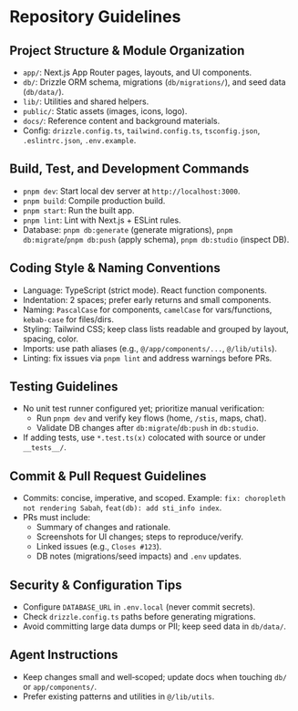 # Repository Guidelines

## Project Structure & Module Organization
- `app/`: Next.js App Router pages, layouts, and UI components.
- `db/`: Drizzle ORM schema, migrations (`db/migrations/`), and seed data (`db/data/`).
- `lib/`: Utilities and shared helpers.
- `public/`: Static assets (images, icons, logo).
- `docs/`: Reference content and background materials.
- Config: `drizzle.config.ts`, `tailwind.config.ts`, `tsconfig.json`, `.eslintrc.json`, `.env.example`.

## Build, Test, and Development Commands
- `pnpm dev`: Start local dev server at `http://localhost:3000`.
- `pnpm build`: Compile production build.
- `pnpm start`: Run the built app.
- `pnpm lint`: Lint with Next.js + ESLint rules.
- Database: `pnpm db:generate` (generate migrations), `pnpm db:migrate`/`pnpm db:push` (apply schema), `pnpm db:studio` (inspect DB).

## Coding Style & Naming Conventions
- Language: TypeScript (strict mode). React function components.
- Indentation: 2 spaces; prefer early returns and small components.
- Naming: `PascalCase` for components, `camelCase` for vars/functions, `kebab-case` for files/dirs.
- Styling: Tailwind CSS; keep class lists readable and grouped by layout, spacing, color.
- Imports: use path aliases (e.g., `@/app/components/...`, `@/lib/utils`).
- Linting: fix issues via `pnpm lint` and address warnings before PRs.

## Testing Guidelines
- No unit test runner configured yet; prioritize manual verification:
  - Run `pnpm dev` and verify key flows (home, `/stis`, maps, chat).
  - Validate DB changes after `db:migrate`/`db:push` in `db:studio`.
- If adding tests, use `*.test.ts(x)` colocated with source or under `__tests__/`.

## Commit & Pull Request Guidelines
- Commits: concise, imperative, and scoped. Example: `fix: choropleth not rendering Sabah`, `feat(db): add sti_info index`.
- PRs must include:
  - Summary of changes and rationale.
  - Screenshots for UI changes; steps to reproduce/verify.
  - Linked issues (e.g., `Closes #123`).
  - DB notes (migrations/seed impacts) and `.env` updates.

## Security & Configuration Tips
- Configure `DATABASE_URL` in `.env.local` (never commit secrets).
- Check `drizzle.config.ts` paths before generating migrations.
- Avoid committing large data dumps or PII; keep seed data in `db/data/`.

## Agent Instructions
- Keep changes small and well‑scoped; update docs when touching `db/` or `app/components/`.
- Prefer existing patterns and utilities in `@/lib/utils`.
